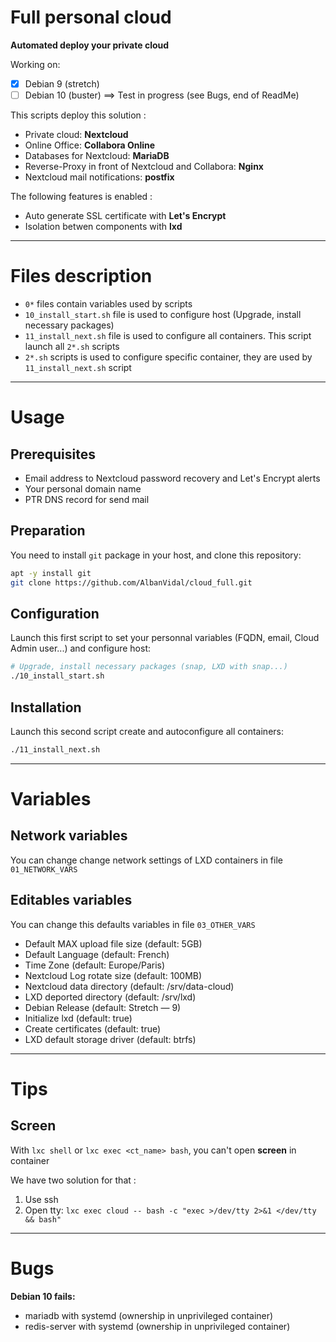 Full personal cloud
===================

**Automated deploy your private cloud**

Working on:
+ [x] Debian 9 (stretch)
+ [ ] Debian 10 (buster) ==> Test in progress (see Bugs, end of ReadMe)

This scripts deploy this solution :
+ Private cloud: **Nextcloud**
+ Online Office: **Collabora Online**
+ Databases for Nextcloud: **MariaDB**
+ Reverse-Proxy in front of Nextcloud and Collabora: **Nginx**
+ Nextcloud mail notifications: **postfix**

The following features is enabled :
+ Auto generate SSL certificate with **Let's Encrypt**
+ Isolation betwen components with **lxd**

----------------------------------------

# Files description

+ `0*` files contain variables used by scripts
+ `10_install_start.sh` file is used to configure host (Upgrade, install necessary packages)
+ `11_install_next.sh` file is used to configure all containers. This script launch all `2*.sh` scripts
+ `2*.sh` scripts is used to configure specific container, they are used by `11_install_next.sh` script

----------------------------------------

# Usage

## Prerequisites

+ Email address to Nextcloud password recovery and Let's Encrypt alerts
+ Your personal domain name
+ PTR DNS record for send mail

## Preparation

You need to install `git` package in your host, and clone this repository:

```bash
apt -y install git
git clone https://github.com/AlbanVidal/cloud_full.git
```

## Configuration

Launch this first script to set your personnal variables (FQDN, email, Cloud Admin user...) and configure host:

```bash
# Upgrade, install necessary packages (snap, LXD with snap...)
./10_install_start.sh
```

## Installation

Launch this second script create and autoconfigure all containers:


```bash
./11_install_next.sh
```

----------------------------------------
# Variables

## Network variables

You can change change network settings of LXD containers in file `01_NETWORK_VARS`

## Editables variables

You can change this defaults variables in file `03_OTHER_VARS`

+ Default MAX upload file size (default: 5GB)
+ Default Language (default: French)
+ Time Zone (default: Europe/Paris)
+ Nextcloud Log rotate size (default: 100MB)
+ Nextcloud data directory (default: /srv/data-cloud)
+ LXD deported directory (default: /srv/lxd)
+ Debian Release (default: Stretch — 9)
+ Initialize lxd (default: true)
+ Create certificates (default: true)
+ LXD default storage driver (default: btrfs)

----------------------------------------

# Tips

## Screen

With `lxc shell` or `lxc exec <ct_name> bash`, you can't open **screen** in container

We have two solution for that :
  1. Use ssh
  2. Open tty: `lxc exec cloud -- bash -c "exec >/dev/tty 2>&1 </dev/tty && bash"`

----------------------------------------

# Bugs

**Debian 10 fails:**
+ mariadb with systemd (ownership in unprivileged container)
+ redis-server with systemd (ownership in unprivileged container)
